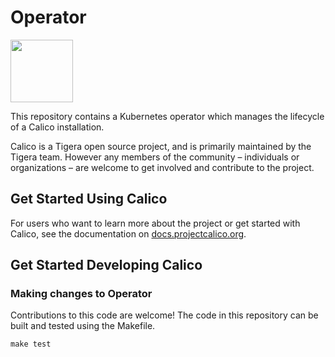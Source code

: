 # Operator
<img src="http://docs.projectcalico.org/images/felix.png" width="100" height="100">

This repository contains a Kubernetes operator which manages the lifecycle of a Calico installation.

Calico is a Tigera open source project, and is primarily maintained by the Tigera team. However any members of the community – individuals or organizations – are welcome to get involved and contribute to the project.

## Get Started Using Calico

For users who want to learn more about the project or get started with Calico, see the documentation on [docs.projectcalico.org](https://docs.projectcalico.org).

## Get Started Developing Calico

### Making changes to Operator

Contributions to this code are welcome!  The code in this repository can be built and tested using the Makefile.

	make test
